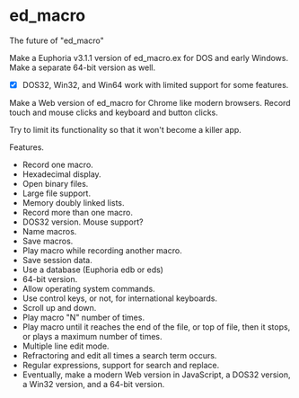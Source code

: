 # ed_macro
The future of "ed_macro"

Make a Euphoria v3.1.1 version of ed_macro.ex for DOS and early Windows.  Make a separate 64-bit version as well.

- [x] DOS32, Win32, and Win64 work with limited support for some features.

Make a Web version of ed_macro for Chrome like modern browsers.  Record touch and mouse clicks and keyboard and button clicks.

Try to limit its functionality so that it won't become a killer app.

Features.

* Record one macro.
* Hexadecimal display.
* Open binary files.
* Large file support.
* Memory doubly linked lists.
* Record more than one macro.
* DOS32 version. Mouse support?
* Name macros.
* Save macros.
* Play macro while recording another macro.
* Save session data.
* Use a database (Euphoria edb or eds)
* 64-bit version.
* Allow operating system commands.
* Use control keys, or not, for international keyboards.
* Scroll up and down.
* Play macro "N" number of times.
* Play macro until it reaches the end of the file, or top of file, then it stops, or plays a maximum number of times.
* Multiple line edit mode.
* Refractoring and edit all times a search term occurs.
* Regular expressions, support for search and replace.
* Eventually, make a modern Web version in JavaScript, a DOS32 version, a Win32 version, and a 64-bit version.
